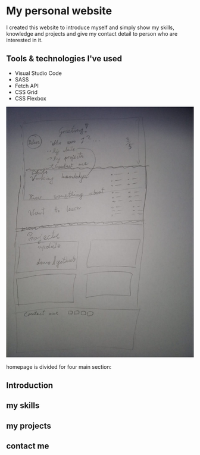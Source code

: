 
# My personal website

I created this website to introduce myself and simply show my skills, knowledge and projects and give my contact detail to person who are interested in it.

## Tools & technologies I've used

- Visual Studio Code
- SASS
- Fetch API
- CSS Grid
- CSS Flexbox

![sketch of homepage](https://github.com/michal-robert-adamczyk/michal-robert-adamczyk.github.io/blob/source/src/assets/img/sketch.jpg)


homepage is divided for four main section: 
## Introduction 
## my skills
## my projects
## contact me
